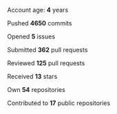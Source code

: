 Account age: **4** years

Pushed **4650** commits

Opened **5** issues

Submitted **362** pull requests

Reviewed **125** pull requests

Received **13** stars

Own **54** repositories

Contributed to **17** public repositories

